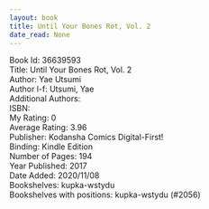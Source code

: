 ```yaml
---
layout: book
title: Until Your Bones Rot, Vol. 2
date_read: None
---
```


Book Id: 36639593<br />
Title: Until Your Bones Rot, Vol. 2<br />
Author: Yae Utsumi<br />
Author l-f: Utsumi, Yae<br />
Additional Authors: <br />
ISBN: <br />
My Rating: 0<br />
Average Rating: 3.96<br />
Publisher: Kodansha Comics Digital-First!<br />
Binding: Kindle Edition<br />
Number of Pages: 194<br />
Year Published: 2017<br />
Date Added: 2020/11/08<br />
Bookshelves: kupka-wstydu<br />
Bookshelves with positions: kupka-wstydu (#2056)<br />

